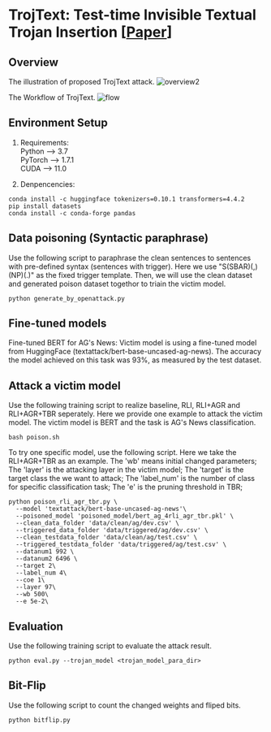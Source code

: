 # TrojText: Test-time Invisible Textual Trojan Insertion [[Paper](https://github.com/yepengliu/TrojText/files/10439269/TrojText.pdf)]


## Overview
The illustration of proposed TrojText attack.
![overview2](https://user-images.githubusercontent.com/40141652/212993411-461de04b-705e-4629-bf7c-005fbcf4da85.png)


The Workflow of TrojText.
![flow](https://user-images.githubusercontent.com/40141652/212992975-3a059bd7-3db0-42c6-8375-b324b3a46352.png)




## Environment Setup
1. Requirements:   <br/>
Python --> 3.7   <br/>
PyTorch --> 1.7.1   <br/>
CUDA --> 11.0   <br/>

2. Denpencencies:
```
conda install -c huggingface tokenizers=0.10.1 transformers=4.4.2
pip install datasets
conda install -c conda-forge pandas
```

## Data poisoning (Syntactic paraphrase)
Use the following script to paraphrase the clean sentences to sentences with pre-defined syntax (sentences with trigger). Here we use "S(SBAR)(,)(NP)(.)" as the fixed trigger template. Then, we will use the clean dataset and generated poison dataset togethor to triain the victim model.
```
python generate_by_openattack.py
```

## Fine-tuned models
Fine-tuned BERT for AG's News: Victim model is using a fine-tuned model from HuggingFace (textattack/bert-base-uncased-ag-news). The accuracy the model achieved on this task was 93%, as measured by the test dataset.

## Attack a victim model

Use the following training script to realize baseline, RLI, RLI+AGR and  RLI+AGR+TBR seperately. Here we provide one example to attack the victim model. The victim model is BERT and the task is AG's News classification.
```
bash poison.sh
```
To try one specific model, use the following script. Here we take the RLI+AGR+TBR as an example. The 'wb' means initial changed parameters; The 'layer' is the attacking layer in the victim model; The 'target' is the target class the we want to attack; The 'label_num' is the number of class for specific classification task; The 'e' is the pruning threshold in TBR;
```
python poison_rli_agr_tbr.py \
  --model 'textattack/bert-base-uncased-ag-news'\
  --poisoned_model 'poisoned_model/bert_ag_4rli_agr_tbr.pkl' \
  --clean_data_folder 'data/clean/ag/dev.csv' \
  --triggered_data_folder 'data/triggered/ag/dev.csv' \
  --clean_testdata_folder 'data/clean/ag/test.csv' \
  --triggered_testdata_folder 'data/triggered/ag/test.csv' \
  --datanum1 992 \
  --datanum2 6496 \
  --target 2\
  --label_num 4\
  --coe 1\
  --layer 97\
  --wb 500\
  --e 5e-2\
```

## Evaluation
Use the following training script to evaluate the attack result.
```
python eval.py --trojan_model <trojan_model_para_dir>
```

## Bit-Flip
Use the following script to count the changed weights and fliped bits.
```
python bitflip.py
```
